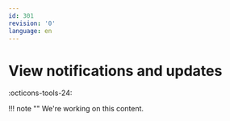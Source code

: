 ```yaml
---
id: 301
revision: '0'
language: en
---
```


# View notifications and updates

:octicons-tools-24:

!!! note ""
We're working on this content.
